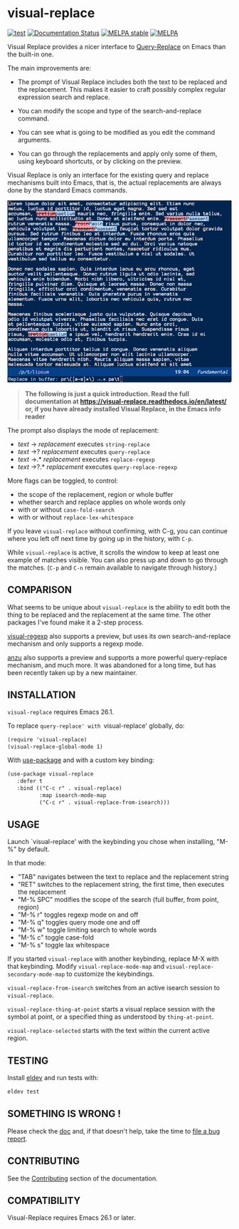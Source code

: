 # visual-replace

[![test](https://github.com/szermatt/visual-replace/workflows/test/badge.svg)](https://github.com/szermatt/visual-replace/actions)
[![Documentation Status](https://readthedocs.org/projects/visual-replace/badge/?version=latest)](https://visual-replace.readthedocs.io/en/latest/?badge=latest)
[![MELPA stable](https://stable.melpa.org/packages/visual-replace-badge.svg)](https://stable.melpa.org/#/visual-replace)
[![MELPA](https://melpa.org/packages/visual-replace-badge.svg)](https://melpa.org/#/visual-replace)

Visual Replace provides a nicer interface to
[Query-Replace](https://www.gnu.org/software/emacs/manual/html_node/emacs/Query-Replace.html)
on Emacs than the built-in one.

The main improvements are:

 * The prompt of Visual Replace includes both the text to be
   replaced and the replacement. This makes it easier to craft
   possibly complex regular expression search and replace.

 * You can modify the scope and type of the search-and-replace
   command.

 * You can see what is going to be modified as you edit the command
   arguments.

 * You can go through the replacements and apply only some of them,
   using keyboard shortcuts, or by clicking on the preview.

Visual Replace is only an interface for the existing query and 
replace  mechanisms built into Emacs, that is, the actual 
replacements are always done by the standard Emacs commands.

![example](images/capture_blue.png)

> **The following is just a quick introduction. Read the full
> documentation at https://visual-replace.readthedocs.io/en/latest/ or,
> if you have already installed Visual Replace, in the Emacs info reader**

The prompt also displays the mode of replacement:

* *text* → *replacement* executes `string-replace`
* *text* →? *replacement* executes `query-replace`
* *text* →.* *replacement* executes `replace-regexp`
* *text* →?.* *replacement* executes `query-replace-regexp`
  
More flags can be toggled, to control:

* the scope of the replacement, region or whole buffer
* whether search and replace applies on whole words only
* with or without `case-fold-search`
* with or without `replace-lex-whitespace`

If you leave `visual-replace` without confirming, with C-g, you can
continue where you left off next time by going up in the history,
with `C-p`.

While `visual-replace` is active, it scrolls the window to keep at
least one example of matches visible. You can also press up and down
to go through the matches. (`C-p` and `C-n` remain available to
navigate through history.)

## COMPARISON

What seems to be unique about `visual-replace` is the ability to edit
both the thing to be replaced and the replacement at the same time.
The other packages I've found make it a 2-step process.

[visual-regexp](https://github.com/benma/visual-regexp.el) also
supports a preview, but uses its own search-and-replace mechanism and
only supports a regexp mode.

[anzu](https://github.com/emacsorphanage/anzu) also supports a preview
and supports a more powerful query-replace mechanism, and much more.
It was abandoned for a long time, but has been recently taken up by a
new maintainer.

## INSTALLATION

`visual-replace` requires Emacs 26.1.

To replace `query-replace' with `visual-replace' globally, do:

```elisp
(require 'visual-replace)
(visual-replace-global-mode 1)
```

With [use-package](https://github.com/jwiegley/use-package) and with a custom key binding:

```elisp
(use-package visual-replace
   :defer t
   :bind (("C-c r" . visual-replace)
          :map isearch-mode-map
          ("C-c r" . visual-replace-from-isearch)))
```

## USAGE

Launch `visual-replace' with the keybinding you chose when installing, "M-%" by default.

In that mode:

* "TAB" navigates between the text to replace and the replacement string
* "RET" switches to the replacement string, the first time, then executes the replacement
* "M-% SPC" modifies the scope of the search (full buffer, from point, region)
* "M-% r" toggles regexp mode on and off
* "M-% q" toggles query mode one and off
* "M-% w" toggle limiting search to whole words
* "M-% c" toggle case-fold
* "M-% s" toggle lax whitespace

If you started `visual-replace` with another keybinding, replace M-X with that keybinding. Modify `visual-replace-mode-map` and `visual-replace-secondary-mode-map` to customize the keybindings.

`visual-replace-from-isearch` switches from an active isearch session
to `visual-replace`.

`visual-replace-thing-at-point` starts a visual replace session with
the symbol at point, or a specified thing as understood by
`thing-at-point`.

`visual-replace-selected` starts with the text within the current
active region.

## TESTING

Install [eldev](https://github.com/emacs-eldev/eldev#installation) and
run tests with:

```sh
eldev test
```

## SOMETHING IS WRONG !

Please check the [doc](https://visual-replace.readthedocs.io/en/latest/)
and, if that doesn't help, take the time to [file a bug report](https://visual-replace.readthedocs.io/en/latest/contrib.html#reporting-issues).

## CONTRIBUTING

See the [Contributing](https://visual-replace.readthedocs.io/en/latest/contrib.html)
section of the documentation.

## COMPATIBILITY

Visual-Replace requires Emacs 26.1 or later.
